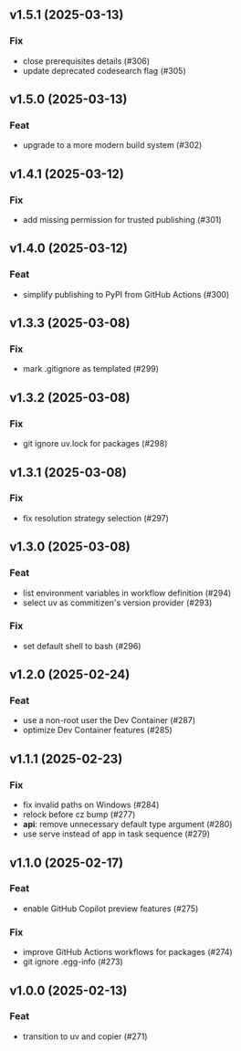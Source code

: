 ## v1.5.1 (2025-03-13)

### Fix

- close prerequisites details (#306)
- update deprecated codesearch flag (#305)

## v1.5.0 (2025-03-13)

### Feat

- upgrade to a more modern build system (#302)

## v1.4.1 (2025-03-12)

### Fix

- add missing permission for trusted publishing (#301)

## v1.4.0 (2025-03-12)

### Feat

- simplify publishing to PyPI from GitHub Actions (#300)

## v1.3.3 (2025-03-08)

### Fix

- mark .gitignore as templated (#299)

## v1.3.2 (2025-03-08)

### Fix

- git ignore uv.lock for packages (#298)

## v1.3.1 (2025-03-08)

### Fix

- fix resolution strategy selection (#297)

## v1.3.0 (2025-03-08)

### Feat

- list environment variables in workflow definition (#294)
- select uv as commitizen's version provider (#293)

### Fix

- set default shell to bash (#296)

## v1.2.0 (2025-02-24)

### Feat

- use a non-root user the Dev Container (#287)
- optimize Dev Container features (#285)

## v1.1.1 (2025-02-23)

### Fix

- fix invalid paths on Windows (#284)
- relock before cz bump (#277)
- **api**: remove unnecessary default type argument (#280)
- use serve instead of app in task sequence (#279)

## v1.1.0 (2025-02-17)

### Feat

- enable GitHub Copilot preview features (#275)

### Fix

- improve GitHub Actions workflows for packages (#274)
- git ignore .egg-info (#273)

## v1.0.0 (2025-02-13)

### Feat

- transition to uv and copier (#271)
